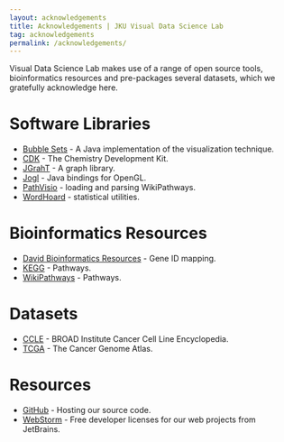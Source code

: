 ```yaml
---
layout: acknowledgements
title: Acknowledgements | JKU Visual Data Science Lab
tag: acknowledgements
permalink: /acknowledgements/
---
```


Visual Data Science Lab makes use of a range of open source tools, bioinformatics resources and pre-packages several datasets, which we gratefully acknowledge here.

# Software Libraries

* [Bubble Sets](https://github.com/JosuaKrause/Bubble-Sets) - A Java implementation of the visualization technique.
* [CDK](https://sourceforge.net/projects/cdk/) - The Chemistry Development Kit.
* [JGrahT](https://jgrapht.org/) - A graph library.
* [Jogl](https://jogamp.org/jogl/www/) - Java bindings for OpenGL.
* [PathVisio](https://www.pathvisio.org/) - loading and parsing WikiPathways.
* [WordHoard](http://wordhoard.northwestern.edu/) - statistical utilities.

# Bioinformatics Resources

* [David Bioinformatics Resources](http://david.abcc.ncifcrf.gov/) - Gene ID mapping.
* [KEGG](http://www.genome.jp/kegg/pathway.html) - Pathways.
* [WikiPathways](https://www.wikipathways.org/index.php/WikiPathways) - Pathways.

# Datasets

* [CCLE](https://www.broadinstitute.org/software/cprg/?q=node/11) - BROAD Institute Cancer Cell Line Encyclopedia.
* [TCGA](https://cancergenome.nih.gov/) - The Cancer Genome Atlas.

# Resources

* [GitHub](https://github.com/) - Hosting our source code.
* [WebStorm](https://www.jetbrains.com/webstorm/) - Free developer licenses for our web projects from JetBrains.

